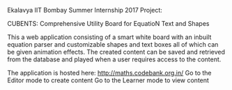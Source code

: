 Ekalavya IIT Bombay Summer Internship 2017 Project: 

CUBENTS: Comprehensive Utility Board for EquatioN Text and Shapes

This a web application consisting of a smart white board with an inbuilt equation parser and customizable shapes and text boxes all of which can be given animation effects. The created content can be saved and retrieved from the database and played when a user requires access to the content.

The application is hosted here: http://maths.codebank.org.in/
Go to the Editor mode to create content
Go to the Learner mode to view content
